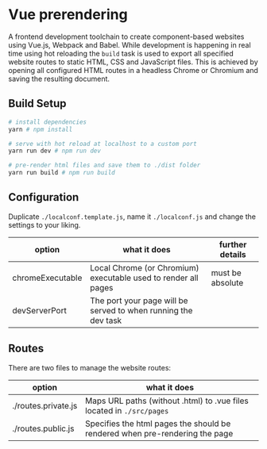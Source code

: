 # Vue prerendering

A frontend development toolchain to create component-based websites using Vue.js, Webpack and Babel.
While development is happening in real time using hot reloading the `build` task is used to export all specified website routes to static HTML, CSS and JavaScript files. This is achieved by opening all configured HTML routes in a headless Chrome or Chromium and saving the resulting document.


## Build Setup

``` bash
# install dependencies
yarn # npm install

# serve with hot reload at localhost to a custom port
yarn run dev # npm run dev

# pre-render html files and save them to ./dist folder
yarn run build # npm run build
```

## Configuration

Duplicate `./localconf.template.js`, name it `./localconf.js` and change the settings to your liking.

| option        |  what it does  | further details |
| ------------- | -- | -- |
| chromeExecutable | Local Chrome (or Chromium) executable used to render all pages | must be absolute |
| devServerPort | The port your page will be served to when running the dev task |  |


## Routes

There are two files to manage the website routes:

| option        |  what it does  |
| ------------- | -- |
| ./routes.private.js | Maps URL paths (without .html) to .vue files located in `./src/pages` |
| ./routes.public.js | Specifies the html pages the should be rendered when pre-rendering the page |
